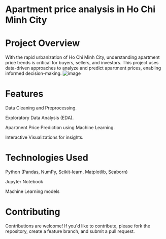 # Apartment price analysis in Ho Chi Minh City
# Project Overview
With the rapid urbanization of Ho Chi Minh City, understanding apartment price trends is critical for buyers, sellers, and investors. This project uses data-driven approaches to analyze and predict apartment prices, enabling informed decision-making.
![image](https://github.com/user-attachments/assets/188183fe-2eac-4dbe-b359-b1bdc2f87213)

# Features
Data Cleaning and Preprocessing.

Exploratory Data Analysis (EDA).

Apartment Price Prediction using Machine Learning.

Interactive Visualizations for insights.

# Technologies Used
Python (Pandas, NumPy, Scikit-learn, Matplotlib, Seaborn)

Jupyter Notebook

Machine Learning models

# Contributing
Contributions are welcome! If you'd like to contribute, please fork the repository, create a feature branch, and submit a pull request.
